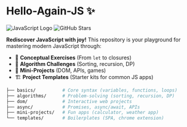 # Hello-Again-JS ✨

![JavaScript Logo](https://img.shields.io/badge/JavaScript-F7DF1E?style=for-the-badge&logo=javascript&logoColor=black)
![GitHub Stars](https://img.shields.io/github/stars/yourusername/Hello-Again-JS?style=social)

**Rediscover JavaScript with joy!** This repository is your playground for mastering modern JavaScript through:
- 🧩 **Conceptual Exercises** (From `let` to closures)
- 🚀 **Algorithm Challenges** (Sorting, recursion, DP)
- 🎨 **Mini-Projects** (DOM, APIs, games)
- 🏗 **Project Templates** (Starter kits for common JS apps)

```bash
├── basics/          # Core syntax (variables, functions, loops)
├── algorithms/      # Problem-solving (sorting, recursion, DP)
├── dom/             # Interactive web projects
├── async/           # Promises, async/await, APIs
├── mini-projects/   # Fun apps (calculator, weather app)
└── templates/       # Boilerplates (SPA, chrome extension)
